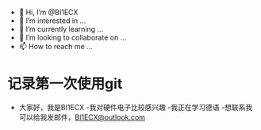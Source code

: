 - 👋 Hi, I’m @BI1ECX
- 👀 I’m interested in ...
- 🌱 I’m currently learning ...
- 💞️ I’m looking to collaborate on ...
- 📫 How to reach me ...

<!---
BI1ECX/BI1ECX is a ✨ special ✨ repository because its `README.md` (this file) appears on your GitHub profile.
You can click the Preview link to take a look at your changes.
--->
# 记录第一次使用git
- 大家好，我是BI1ECX
-我对硬件电子比较感兴趣
-我正在学习德语
-想联系我可以给我发邮件，BI1ECX@outlook.com
